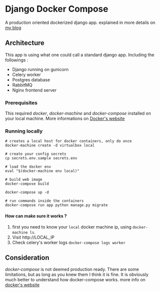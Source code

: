 # Django Docker Compose #
A production oriented dockerized django app. explained in more details on [my blog](http://damdev.me/docker/2015/10/12/django-docker)

## Architecture ##
This app is using what one could call a standard django app. Including the followings :
- Django running on gunicorn
- Celery worker
- Postgres database
- RabbitMQ
- Nginx frontend server

### Prerequisites ###
This required *docker*, *docker-machine* and *docker-compose* installed on your local machine. More informations on [Docker's website](https://docs.docker.com/installation/mac/)

### Running locally ###
```
# creates a local host for docker containers, only do once
docker-machine create -d virtualbox local

# create your config secrets
cp secrets.env.sample secrets.env

# load the docker env
eval "$(docker-machine env local)"

# build web image
docker-compose build

docker-compose up -d

# run commands inside the containers
docker-compose run app python manage.py migrate
```

#### How can make sure it works ? ####
1. first you need to know your `local` docker machine ip, using `docker-machine ls`.
2. Visit http://LOCAL_IP
3. Check celery's worker logs `docker-compose logs worker`


## Consideration ##
*docker-compose* is not deemed production ready. There are some limitations, but as long as you knew them I think it is fine. It is obviously much better to understand how docker-compose works.
more info on [docker's website](https://docs.docker.com/compose/production/)
